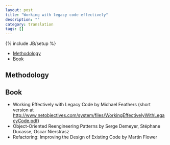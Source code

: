 ```yaml
---
layout: post
title: "Working with legacy code effectively"
description: ""
category: translation 
tags: []
---
```

{% include JB/setup %}
<!-- TOC -->

- [Methodology](#methodology)
- [Book](#book)

<!-- /TOC -->

## Methodology

## Book
- Working Effectively with Legacy Code by Michael Feathers (short version at http://www.netobjectives.com/system/files/WorkingEffectivelyWithLegacyCode.pdf)
- Object-Oriented Reengineering Patterns by Serge Demeyer, Stéphane Ducasse, Oscar Nierstrasz
- Refactoring: Improving the Design of Existing Code by Martin Flower
